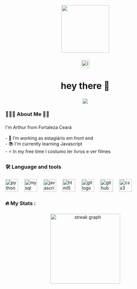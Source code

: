 <div align="center">
  <img height="150" src="https://media3.giphy.com/media/W4IY7zQdRh7Ow/giphy.gif?cid=6c09b95249zoktoyxzn2tcj0zxv4a83uzy39668082ydruyl&ep=v1_internal_gif_by_id&rid=giphy.gif&ct=g"  />
</div>

###

<div align="center">
  <img src="https://img.shields.io/static/v1?message=Instagram&logo=instagram&label=&color=E4405F&logoColor=white&labelColor=&style=for-the-badge" height="25" alt="instagram logo"  />
</div>

###

<h1 align="center">hey there 👋</h1>

###

<div align="center">
  <img src="https://visitor-badge.laobi.icu/badge?page_id=thurmlimaa.thurmlimaa&"  />
</div>

###

<h3 align="left">👨🏼‍💻  About Me 🖖🏼</h3>

###

<p align="left">I'm Arthur from Fortaleza Ceará<br><br>- 🔭 I’m working as estagiário em front end<br>- 📚 I'm currently learning Javascript<br>- ⚡ In my free time I costumo ler livros e ver filmes</p>

###

<h3 align="left">🛠 Language and tools</h3>

###

<div align="left">
  <img src="https://cdn.jsdelivr.net/gh/devicons/devicon/icons/python/python-original.svg" height="40" alt="python logo"  />
  <img width="12" />
  <img src="https://cdn.jsdelivr.net/gh/devicons/devicon/icons/mysql/mysql-original.svg" height="40" alt="mysql logo"  />
  <img width="12" />
  <img src="https://cdn.jsdelivr.net/gh/devicons/devicon/icons/javascript/javascript-original.svg" height="40" alt="javascript logo"  />
  <img width="12" />
  <img src="https://cdn.jsdelivr.net/gh/devicons/devicon/icons/html5/html5-original.svg" height="40" alt="html5 logo"  />
  <img width="12" />
  <img src="https://cdn.jsdelivr.net/gh/devicons/devicon/icons/git/git-original.svg" height="40" alt="git logo"  />
  <img width="12" />
  <img src="https://cdn.jsdelivr.net/gh/devicons/devicon/icons/github/github-original.svg" height="40" alt="github logo"  />
  <img width="12" />
  <img src="https://cdn.jsdelivr.net/gh/devicons/devicon/icons/css3/css3-original.svg" height="40" alt="css3 logo"  />
</div>

###

<h3 align="left">🔥   My Stats :</h3>

###

<div align="center">
  <img src="https://streak-stats.demolab.com?user=thurmlimaa&locale=en&mode=daily&theme=dark&hide_border=false&border_radius=5&order=3" height="220" alt="streak graph"  />
</div>

###
